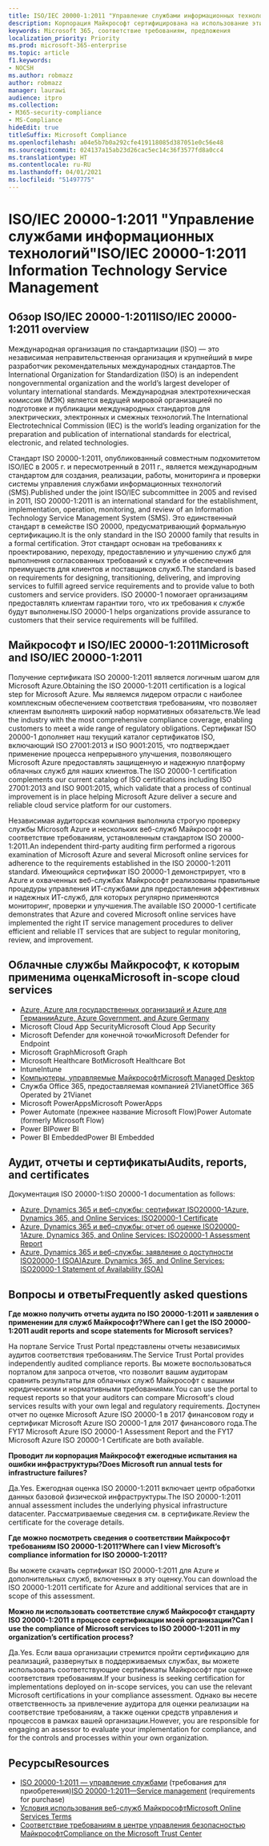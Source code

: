 ```yaml
---
title: ISO/IEC 20000-1:2011 "Управление службами информационных технологий"
description: Корпорация Майкрософт сертифицирована на использование этих стандартов управления службами.
keywords: Microsoft 365, соответствие требованиям, предложения
localization_priority: Priority
ms.prod: microsoft-365-enterprise
ms.topic: article
f1.keywords:
- NOCSH
ms.author: robmazz
author: robmazz
manager: laurawi
audience: itpro
ms.collection:
- M365-security-compliance
- MS-Compliance
hideEdit: true
titleSuffix: Microsoft Compliance
ms.openlocfilehash: a04e5b7b0a292cfe419118085d387051e0c56e48
ms.sourcegitcommit: 024137a15ab23d26cac5ec14c36f3577fd8a0cc4
ms.translationtype: HT
ms.contentlocale: ru-RU
ms.lasthandoff: 04/01/2021
ms.locfileid: "51497775"
---
```

# <a name="isoiec-20000-12011-information-technology-service-management"></a><span data-ttu-id="9f0ad-104">ISO/IEC 20000-1:2011 "Управление службами информационных технологий"</span><span class="sxs-lookup"><span data-stu-id="9f0ad-104">ISO/IEC 20000-1:2011 Information Technology Service Management</span></span>

## <a name="isoiec-20000-12011-overview"></a><span data-ttu-id="9f0ad-105">Обзор ISO/IEC 20000-1:2011</span><span class="sxs-lookup"><span data-stu-id="9f0ad-105">ISO/IEC 20000-1:2011 overview</span></span>

<span data-ttu-id="9f0ad-106">Международная организация по стандартизации (ISO) — это независимая неправительственная организация и крупнейший в мире разработчик рекомендательных международных стандартов.</span><span class="sxs-lookup"><span data-stu-id="9f0ad-106">The International Organization for Standardization (ISO) is an independent nongovernmental organization and the world’s largest developer of voluntary international standards.</span></span> <span data-ttu-id="9f0ad-107">Международная электротехническая комиссия (МЭК) является ведущей мировой организацией по подготовке и публикации международных стандартов для электрических, электронных и смежных технологий.</span><span class="sxs-lookup"><span data-stu-id="9f0ad-107">The International Electrotechnical Commission (IEC) is the world’s leading organization for the preparation and publication of international standards for electrical, electronic, and related technologies.</span></span>  
  
<span data-ttu-id="9f0ad-108">Стандарт ISO 20000-1:2011, опубликованный совместным подкомитетом ISO/IEC в 2005 г. и пересмотренный в 2011 г., является международным стандартом для создания, реализации, работы, мониторинга и проверки системы управления службами информационных технологий (SMS).</span><span class="sxs-lookup"><span data-stu-id="9f0ad-108">Published under the joint ISO/IEC subcommittee in 2005 and revised in 2011, ISO 20000-1:2011 is an international standard for the establishment, implementation, operation, monitoring, and review of an Information Technology Service Management System (SMS).</span></span> <span data-ttu-id="9f0ad-109">Это единственный стандарт в семействе ISO 20000, предусматривающий формальную сертификацию.</span><span class="sxs-lookup"><span data-stu-id="9f0ad-109">It is the only standard in the ISO 20000 family that results in a formal certification.</span></span> <span data-ttu-id="9f0ad-110">Этот стандарт основан на требованиях к проектированию, переходу, предоставлению и улучшению служб для выполнения согласованных требований к службе и обеспечения преимуществ для клиентов и поставщиков служб.</span><span class="sxs-lookup"><span data-stu-id="9f0ad-110">The standard is based on requirements for designing, transitioning, delivering, and improving services to fulfill agreed service requirements and to provide value to both customers and service providers.</span></span> <span data-ttu-id="9f0ad-111">ISO 20000-1 помогает организациям предоставлять клиентам гарантии того, что их требования к службе будут выполнены.</span><span class="sxs-lookup"><span data-stu-id="9f0ad-111">ISO 20000-1 helps organizations provide assurance to customers that their service requirements will be fulfilled.</span></span>

## <a name="microsoft-and-isoiec-20000-12011"></a><span data-ttu-id="9f0ad-112">Майкрософт и ISO/IEC 20000-1:2011</span><span class="sxs-lookup"><span data-stu-id="9f0ad-112">Microsoft and ISO/IEC 20000-1:2011</span></span>

<span data-ttu-id="9f0ad-113">Получение сертификата ISO 20000-1:2011 является логичным шагом для Microsoft Azure.</span><span class="sxs-lookup"><span data-stu-id="9f0ad-113">Obtaining the ISO 20000-1:2011 certification is a logical step for Microsoft Azure.</span></span> <span data-ttu-id="9f0ad-114">Мы являемся лидером отрасли с наиболее комплексным обеспечением соответствия требованиям, что позволяет клиентам выполнять широкий набор нормативных обязательств.</span><span class="sxs-lookup"><span data-stu-id="9f0ad-114">We lead the industry with the most comprehensive compliance coverage, enabling customers to meet a wide range of regulatory obligations.</span></span> <span data-ttu-id="9f0ad-115">Сертификат ISO 20000-1 дополняет наш текущий каталог сертификатов ISO, включающий ISO 27001:2013 и ISO 9001:2015, что подтверждает применение процесса непрерывного улучшения, позволяющего Microsoft Azure предоставлять защищенную и надежную платформу облачных служб для наших клиентов.</span><span class="sxs-lookup"><span data-stu-id="9f0ad-115">The ISO 20000-1 certification complements our current catalog of ISO certifications including ISO 27001:2013 and ISO 9001:2015, which validate that a process of continual improvement is in place helping Microsoft Azure deliver a secure and reliable cloud service platform for our customers.</span></span>  
  
<span data-ttu-id="9f0ad-116">Независимая аудиторская компания выполнила строгую проверку службы Microsoft Azure и нескольких веб-служб Майкрософт на соответствие требованиям, установленным стандартом ISO 20000-1:2011.</span><span class="sxs-lookup"><span data-stu-id="9f0ad-116">An independent third-party auditing firm performed a rigorous examination of Microsoft Azure and several Microsoft online services for adherence to the requirements established in the ISO 20000-1:2011 standard.</span></span> <span data-ttu-id="9f0ad-117">Имеющийся сертификат ISO 20000-1 демонстрирует, что в Azure и охваченных веб-службах Майкрософт реализованы правильные процедуры управления ИТ-службами для предоставления эффективных и надежных ИТ-служб, для которых регулярно применяются мониторинг, проверки и улучшения.</span><span class="sxs-lookup"><span data-stu-id="9f0ad-117">The available ISO 20000-1 certificate demonstrates that Azure and covered Microsoft online services have implemented the right IT service management procedures to deliver efficient and reliable IT services that are subject to regular monitoring, review, and improvement.</span></span>

## <a name="microsoft-in-scope-cloud-services"></a><span data-ttu-id="9f0ad-118">Облачные службы Майкрософт, к которым применима оценка</span><span class="sxs-lookup"><span data-stu-id="9f0ad-118">Microsoft in-scope cloud services</span></span>

- [<span data-ttu-id="9f0ad-119">Azure, Azure для государственных организаций и Azure для Германии</span><span class="sxs-lookup"><span data-stu-id="9f0ad-119">Azure, Azure Government, and Azure Germany</span></span>](https://aka.ms/AzureCompliance)
- <span data-ttu-id="9f0ad-120">Microsoft Cloud App Security</span><span class="sxs-lookup"><span data-stu-id="9f0ad-120">Microsoft Cloud App Security</span></span>
- <span data-ttu-id="9f0ad-121">Microsoft Defender для конечной точки</span><span class="sxs-lookup"><span data-stu-id="9f0ad-121">Microsoft Defender for Endpoint</span></span>
- <span data-ttu-id="9f0ad-122">Microsoft Graph</span><span class="sxs-lookup"><span data-stu-id="9f0ad-122">Microsoft Graph</span></span>
- <span data-ttu-id="9f0ad-123">Microsoft Healthcare Bot</span><span class="sxs-lookup"><span data-stu-id="9f0ad-123">Microsoft Healthcare Bot</span></span>
- <span data-ttu-id="9f0ad-124">Intune</span><span class="sxs-lookup"><span data-stu-id="9f0ad-124">Intune</span></span>
- [<span data-ttu-id="9f0ad-125">Компьютеры, управляемые Майкрософт</span><span class="sxs-lookup"><span data-stu-id="9f0ad-125">Microsoft Managed Desktop</span></span>](/microsoft-365/managed-desktop/intro/compliance)
- <span data-ttu-id="9f0ad-126">Служба Office 365, предоставляемая компанией 21Vianet</span><span class="sxs-lookup"><span data-stu-id="9f0ad-126">Office 365 Operated by 21Vianet</span></span>
- <span data-ttu-id="9f0ad-127">Microsoft PowerApps</span><span class="sxs-lookup"><span data-stu-id="9f0ad-127">Microsoft PowerApps</span></span>
- <span data-ttu-id="9f0ad-128">Power Automate (прежнее название Microsoft Flow)</span><span class="sxs-lookup"><span data-stu-id="9f0ad-128">Power Automate (formerly Microsoft Flow)</span></span>
- <span data-ttu-id="9f0ad-129">Power BI</span><span class="sxs-lookup"><span data-stu-id="9f0ad-129">Power BI</span></span>
- <span data-ttu-id="9f0ad-130">Power BI Embedded</span><span class="sxs-lookup"><span data-stu-id="9f0ad-130">Power BI Embedded</span></span>

## <a name="audits-reports-and-certificates"></a><span data-ttu-id="9f0ad-131">Аудит, отчеты и сертификаты</span><span class="sxs-lookup"><span data-stu-id="9f0ad-131">Audits, reports, and certificates</span></span>

<span data-ttu-id="9f0ad-132">Документация ISO 20000-1:</span><span class="sxs-lookup"><span data-stu-id="9f0ad-132">ISO 20000-1 documentation as follows:</span></span>

- [<span data-ttu-id="9f0ad-133">Azure, Dynamics 365 и веб-службы: сертификат ISO20000-1</span><span class="sxs-lookup"><span data-stu-id="9f0ad-133">Azure, Dynamics 365, and Online Services: ISO20000-1 Certificate</span></span>](https://aka.ms/azureiso200001cert)
- [<span data-ttu-id="9f0ad-134">Azure, Dynamics 365 и веб-службы: отчет об оценке ISO20000-1</span><span class="sxs-lookup"><span data-stu-id="9f0ad-134">Azure, Dynamics 365, and Online Services: ISO20000-1 Assessment Report</span></span>](https://aka.ms/azureiso200001report)
- [<span data-ttu-id="9f0ad-135">Azure, Dynamics 365 и веб-службы: заявление о доступности ISO20000-1 (SOA)</span><span class="sxs-lookup"><span data-stu-id="9f0ad-135">Azure, Dynamics 365, and Online Services: ISO20000-1 Statement of Availability (SOA)</span></span>](https://aka.ms/azureiso200001soa)

## <a name="frequently-asked-questions"></a><span data-ttu-id="9f0ad-136">Вопросы и ответы</span><span class="sxs-lookup"><span data-stu-id="9f0ad-136">Frequently asked questions</span></span>

<span data-ttu-id="9f0ad-137">**Где можно получить отчеты аудита по ISO 20000-1:2011 и заявления о применении для служб Майкрософт?**</span><span class="sxs-lookup"><span data-stu-id="9f0ad-137">**Where can I get the ISO 20000-1:2011 audit reports and scope statements for Microsoft services?**</span></span>

<span data-ttu-id="9f0ad-138">На портале Service Trust Portal представлены отчеты независимых аудитов соответствия требованиям.</span><span class="sxs-lookup"><span data-stu-id="9f0ad-138">The Service Trust Portal provides independently audited compliance reports.</span></span> <span data-ttu-id="9f0ad-139">Вы можете воспользоваться порталом для запроса отчетов, что позволит вашим аудиторам сравнить результаты для облачных служб Майкрософт с вашими юридическими и нормативными требованиями.</span><span class="sxs-lookup"><span data-stu-id="9f0ad-139">You can use the portal to request reports so that your auditors can compare Microsoft's cloud services results with your own legal and regulatory requirements.</span></span> <span data-ttu-id="9f0ad-140">Доступен отчет по оценке Microsoft Azure ISO 20000-1 в 2017 финансовом году и сертификат Microsoft Azure ISO 20000-1 для 2017 финансового года.</span><span class="sxs-lookup"><span data-stu-id="9f0ad-140">The FY17 Microsoft Azure ISO 20000-1 Assessment Report and the FY17 Microsoft Azure ISO 20000-1 Certificate are both available.</span></span>

<span data-ttu-id="9f0ad-141">**Проводит ли корпорация Майкрософт ежегодные испытания на ошибки инфраструктуры?**</span><span class="sxs-lookup"><span data-stu-id="9f0ad-141">**Does Microsoft run annual tests for infrastructure failures?**</span></span>

<span data-ttu-id="9f0ad-142">Да.</span><span class="sxs-lookup"><span data-stu-id="9f0ad-142">Yes.</span></span> <span data-ttu-id="9f0ad-143">Ежегодная оценка ISO 20000-1:2011 включает центр обработки данных базовой физической инфраструктуры.</span><span class="sxs-lookup"><span data-stu-id="9f0ad-143">The ISO 20000-1:2011 annual assessment includes the underlying physical infrastructure datacenter.</span></span> <span data-ttu-id="9f0ad-144">Рассматриваемые сведения см. в сертификате.</span><span class="sxs-lookup"><span data-stu-id="9f0ad-144">Review the certificate for the coverage details.</span></span>

<span data-ttu-id="9f0ad-145">**Где можно посмотреть сведения о соответствии Майкрософт требованиям ISO 20000-1:2011?**</span><span class="sxs-lookup"><span data-stu-id="9f0ad-145">**Where can I view Microsoft’s compliance information for ISO 20000-1:2011?**</span></span>

<span data-ttu-id="9f0ad-146">Вы можете скачать сертификат ISO 20000-1:2011 для Azure и дополнительных служб, включенных в эту оценку.</span><span class="sxs-lookup"><span data-stu-id="9f0ad-146">You can download the ISO 20000-1:2011 certificate for Azure and additional services that are in scope of this assessment.</span></span>

<span data-ttu-id="9f0ad-147">**Можно ли использовать соответствие служб Майкрософт стандарту ISO 20000-1:2011 в процессе сертификации моей организации?**</span><span class="sxs-lookup"><span data-stu-id="9f0ad-147">**Can I use the compliance of Microsoft services to ISO 20000-1:2011 in my organization’s certification process?**</span></span>

<span data-ttu-id="9f0ad-148">Да.</span><span class="sxs-lookup"><span data-stu-id="9f0ad-148">Yes.</span></span> <span data-ttu-id="9f0ad-149">Если ваша организации стремится пройти сертификацию для реализаций, развернутых в поддерживаемых службах, вы можете использовать соответствующие сертификаты Майкрософт при оценке соответствия требованиям.</span><span class="sxs-lookup"><span data-stu-id="9f0ad-149">If your business is seeking certification for implementations deployed on in-scope services, you can use the relevant Microsoft certifications in your compliance assessment.</span></span> <span data-ttu-id="9f0ad-150">Однако вы несете ответственность за привлечение аудитора для оценки реализации на соответствие требованиям, а также оценки средств управления и процессов в рамках вашей организации.</span><span class="sxs-lookup"><span data-stu-id="9f0ad-150">However, you are responsible for engaging an assessor to evaluate your implementation for compliance, and for the controls and processes within your own organization.</span></span>

## <a name="resources"></a><span data-ttu-id="9f0ad-151">Ресурсы</span><span class="sxs-lookup"><span data-stu-id="9f0ad-151">Resources</span></span>

- <span data-ttu-id="9f0ad-152">[ISO 20000-1:2011 — управление службами](https://www.iso.org/standard/51986.html) (требования для приобретения)</span><span class="sxs-lookup"><span data-stu-id="9f0ad-152">[ISO 20000-1:2011—Service management](https://www.iso.org/standard/51986.html) (requirements for purchase)</span></span>
- [<span data-ttu-id="9f0ad-153">Условия использования веб-служб Майкрософт</span><span class="sxs-lookup"><span data-stu-id="9f0ad-153">Microsoft Online Services Terms</span></span>](https://aka.ms/Online-Services-Terms)
- [<span data-ttu-id="9f0ad-154">Соответствие требованиям в центре управления безопасностью Майкрософт</span><span class="sxs-lookup"><span data-stu-id="9f0ad-154">Compliance on the Microsoft Trust Center</span></span>](https://www.microsoft.com/trust-center/compliance/compliance-overview)
